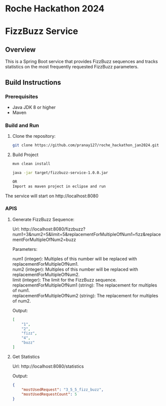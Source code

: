 # Roche Hackathon 2024
# FizzBuzz Service

## Overview

This is a Spring Boot service that provides FizzBuzz sequences and tracks statistics on the most frequently requested FizzBuzz parameters.

## Build Instructions

### Prerequisites
- Java JDK 8 or higher
- Maven

### Build and Run
1. Clone the repository:
   ```bash
   git clone https://github.com/pranay127/roche_hackathon_jan2024.git
   
2. Build Project
   ```bash
   mvn clean install

   java -jar target/fizzbuzz-service-1.0.0.jar
   
   OR
   Import as maven project in eclipse and run

The service will start on http://localhost:8080

### APIS
1. Generate FizzBuzz Sequence:

   Url:
   http://localhost:8080/fizzbuzz?num1=3&num2=5&limit=5&replacementForMultipleOfNum1=fizz&replacementForMultipleOfNum2=buzz
   
   Parameters:
   
   num1 (integer): Multiples of this number will be replaced with replacementForMultipleOfNum1.<br />
   num2 (integer): Multiples of this number will be replaced with replacementForMultipleOfNum2.<br />
   limit (integer): The limit for the FizzBuzz sequence.<br />
   replacementForMultipleOfNum1 (string): The replacement for multiples of num1.<br />
   replacementForMultipleOfNum2 (string): The replacement for multiples of num2.

   Output:
   ```json
   [
       "1",
       "2",
       "fizz",
       "4",
       "buzz"
   ]

3. Get Statistics

   Url:
   http://localhost:8080/statistics

   Output:
   ```json
   {
       "mostUsedRequest": "3_5_5_fizz_buzz",
       "mostUsedRequestCount": 5
   }





 
